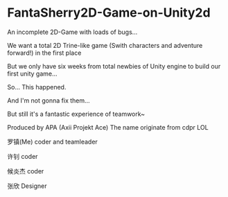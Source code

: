 # FantaSherry2D-Game-on-Unity2d
An incomplete 2D-Game with loads of bugs...

We want a total 2D Trine-like game (Swith characters and adventure forward!) in the first place

But we only have six weeks from total newbies of Unity engine to build our first unity game...

So... This happened.

And I'm not gonna fix them...

But still it's a fantastic experience of teamwork~

Produced by APA (Axii Projekt Ace) The name originate from cdpr LOL

罗镇(Me) coder and teamleader

许钊 coder

候炎杰 coder

张欣 Designer